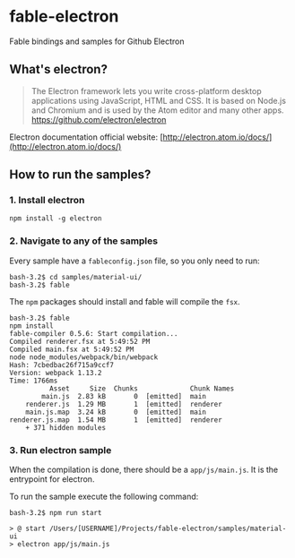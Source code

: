 # fable-electron

Fable bindings and samples for Github Electron

## What's electron?

> The Electron framework lets you write cross-platform desktop applications using JavaScript, HTML and CSS. It is based on Node.js and Chromium and is used by the Atom editor and many other apps.
> https://github.com/electron/electron

Electron documentation official website: 
[http://electron.atom.io/docs/](http://electron.atom.io/docs/)


## How to run the samples?


### 1. Install electron

`npm install -g electron`
 
### 2. Navigate to any of the samples

Every sample have a `fableconfig.json` file, so you only need to run:

```
bash-3.2$ cd samples/material-ui/                                                                                                                                                                                                                                   
bash-3.2$ fable 
```

The `npm` packages should install and fable will compile the `fsx`.

```
bash-3.2$ fable                                                                                                                                                                                                                                                     
npm install                                                                                                                                                                                                                                                         
fable-compiler 0.5.6: Start compilation...                                                                                                                                                                                                                          
Compiled renderer.fsx at 5:49:52 PM                                                                                                                                                                                                                                 
Compiled main.fsx at 5:49:52 PM                                                                                                                                                                                                                                     
node node_modules/webpack/bin/webpack                                                                                                                                                                                                                               
Hash: 7cbedbac26f715a9ccf7                                                                                                                                                                                                                                          
Version: webpack 1.13.2                                                                                                                                                                                                                                             
Time: 1766ms                                                                                                                                                                                                                                                        
          Asset     Size  Chunks             Chunk Names                                                                                                                                                                                                            
        main.js  2.83 kB       0  [emitted]  main                                                                                                                                                                                                                   
    renderer.js  1.29 MB       1  [emitted]  renderer                                                                                                                                                                                                               
    main.js.map  3.24 kB       0  [emitted]  main                                                                                                                                                                                                                   
renderer.js.map  1.54 MB       1  [emitted]  renderer                                                                                                                                                                                                               
    + 371 hidden modules    
```

### 3. Run electron sample

When the compilation is done, there should be a `app/js/main.js`.
It is the entrypoint for electron.

To run the sample execute the following command:

```
bash-3.2$ npm run start                                                                                                                                                                                                                                             
                                                                                                                                                                                                                                                                    
> @ start /Users/[USERNAME]/Projects/fable-electron/samples/material-ui                                                                                                                                                                                            
> electron app/js/main.js 
```